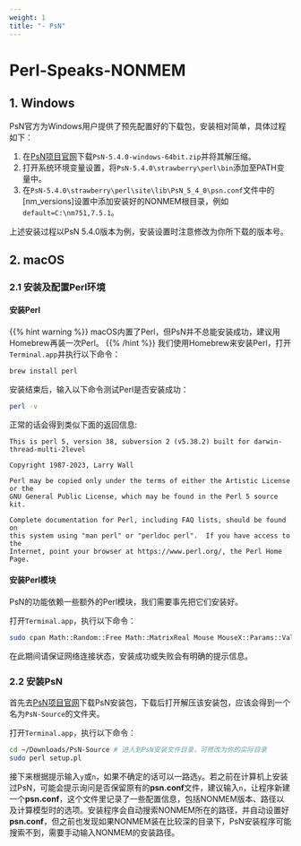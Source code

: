 ```yaml
---
weight: 1
title: "- PsN"
---
```


<!-- <font style="font-size:2em">Perl-Speaks-NONMEM</font>   -->
# Perl-Speaks-NONMEM
## 1. Windows
PsN官方为Windows用户提供了预先配置好的下载包，安装相对简单，具体过程如下：

1. 在[PsN项目官网](https://uupharmacometrics.github.io/PsN/download.html)下载`PsN-5.4.0-windows-64bit.zip`并将其解压缩。
2. 打开系统环境变量设置，将`PsN-5.4.0\strawberry\perl\bin`添加至PATH变量中。
3. 在`PsN-5.4.0\strawberry\perl\site\lib\PsN_5_4_0\psn.conf`文件中的[nm_versions]设置中添加安装好的NONMEM根目录，例如`default=C:\nm751,7.5.1`。

上述安装过程以PsN 5.4.0版本为例，安装设置时注意修改为你所下载的版本号。

## 2. macOS

### 2.1 安装及配置Perl环境
#### 安装Perl
{{% hint warning %}}
macOS内置了Perl，但PsN并不总能安装成功，建议用Homebrew再装一次Perl。
{{% /hint %}}
我们使用Homebrew来安装Perl，打开`Terminal.app`并执行以下命令：
```zsh
brew install perl
```
安装结束后，输入以下命令测试Perl是否安装成功：
```zsh
perl -v
```
正常的话会得到类似下面的返回信息:

```
This is perl 5, version 38, subversion 2 (v5.38.2) built for darwin-thread-multi-2level

Copyright 1987-2023, Larry Wall

Perl may be copied only under the terms of either the Artistic License or the
GNU General Public License, which may be found in the Perl 5 source kit.

Complete documentation for Perl, including FAQ lists, should be found on
this system using "man perl" or "perldoc perl".  If you have access to the
Internet, point your browser at https://www.perl.org/, the Perl Home Page.
```

#### 安装Perl模块
PsN的功能依赖一些额外的Perl模块，我们需要事先把它们安装好。

打开`Terminal.app`，执行以下命令：
```zsh
sudo cpan Math::Random::Free Math::MatrixReal Mouse MouseX::Params::Validate Archive::Zip cpan YAML Capture::Tiny File::Copy::Recursive File::HomeDir Math::SigFigs Statistics::Distributions
```
在此期间请保证网络连接状态，安装成功或失败会有明确的提示信息。

### 2.2 安装PsN
首先去[PsN项目官网](https://uupharmacometrics.github.io/PsN/download.html)下载PsN安装包，下载后打开解压该安装包，应该会得到一个名为`PsN-Source`的文件夹。

打开`Terminal.app`，执行以下命令：
```zsh
cd ~/Downloads/PsN-Source # 进入到PsN安装文件目录，可修改为你的实际目录
sudo perl setup.pl
```
接下来根据提示输入`y`或`n`，如果不确定的话可以一路选`y`。若之前在计算机上安装过PsN，可能会提示询问是否保留原有的**psn.conf**文件，建议输入`n`，让程序新建一个**psn.conf**，这个文件里记录了一些配置信息，包括NONMEM版本、路径以及计算模型时的选项。安装程序会自动搜索NONMEM所在的路径，并自动设置好**psn.conf**，但之前也发现如果NONMEM装在比较深的目录下，PsN安装程序可能搜索不到，需要手动输入NONMEM的安装路径。
<!-- ## 3. 进阶设置 -->

